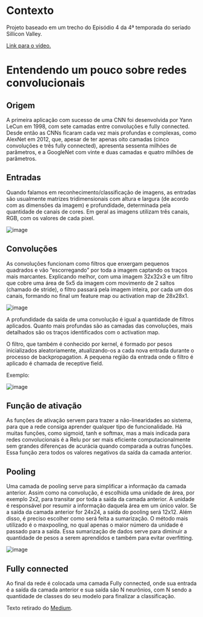 # Contexto

Projeto baseado em um trecho do Episódio 4 da 4ª temporada do seriado Sillicon Valley. 

[Link para o vídeo.](https://youtu.be/vIci3C4JkL0?t=52)

# Entendendo um pouco sobre redes convolucionais

## Origem
A primeira aplicação com sucesso de uma CNN foi desenvolvida por Yann LeCun em 1998, com sete camadas entre convoluções e fully connected. Desde então as CNNs ficaram cada vez mais profundas e complexas, como AlexNet em 2012, que, apesar de ter apenas oito camadas (cinco convoluções e três fully connected), apresenta sessenta milhões de parâmetros, e a GoogleNet com vinte e duas camadas e quatro milhões de parâmetros.

## Entradas
Quando falamos em reconhecimento/classificação de imagens, as entradas são usualmente matrizes tridimensionais com altura e largura (de acordo com as dimensões da imagem) e profundidade, determinada pela quantidade de canais de cores. Em geral as imagens utilizam três canais, RGB, com os valores de cada pixel.

![image](https://user-images.githubusercontent.com/87540453/179066421-b9f5447c-0791-4a4d-bcde-6d1143a2d500.png)

## Convoluções
As convoluções funcionam como filtros que enxergam pequenos quadrados e vão “escorregando” por toda a imagem captando os traços mais marcantes. Explicando melhor, com uma imagem 32x32x3 e um filtro que cobre uma área de 5x5 da imagem com movimento de 2 saltos (chamado de stride), o filtro passará pela imagem inteira, por cada um dos canais, formando no final um feature map ou activation map de 28x28x1.

![image](https://user-images.githubusercontent.com/87540453/179066585-6442f353-cd89-479b-98cd-0507661f1c21.png)

A profundidade da saída de uma convolução é igual a quantidade de filtros aplicados. Quanto mais profundas são as camadas das convoluções, mais detalhados são os traços identificados com o activation map.

O filtro, que também é conhecido por kernel, é formado por pesos inicializados aleatoriamente, atualizando-os a cada nova entrada durante o processo de backpropagation. A pequena região da entrada onde o filtro é aplicado é chamada de receptive field.

Exemplo:

![image](https://user-images.githubusercontent.com/87540453/179066908-fa4c7ce1-65ff-40ee-81d6-e038d9f8f752.png)

## Função de ativação
As funções de ativação servem para trazer a não-linearidades ao sistema, para que a rede consiga aprender qualquer tipo de funcionalidade. Há muitas funções, como sigmoid, tanh e softmax, mas a mais indicada para redes convolucionais é a Relu por ser mais eficiente computacionalmente sem grandes diferenças de acurácia quando comparada a outras funções. Essa função zera todos os valores negativos da saída da camada anterior.

## Pooling
Uma camada de pooling serve para simplificar a informação da camada anterior. Assim como na convolução, é escolhida uma unidade de área, por exemplo 2x2, para transitar por toda a saída da camada anterior. A unidade é responsável por resumir a informação daquela área em um único valor. Se a saída da camada anterior for 24x24, a saída do pooling será 12x12. Além disso, é preciso escolher como será feita a sumarização. O método mais utilizado é o maxpooling, no qual apenas o maior número da unidade é passado para a saída. Essa sumarização de dados serve para diminuir a quantidade de pesos a serem aprendidos e também para evitar overfitting.

![image](https://user-images.githubusercontent.com/87540453/179067537-60eb0bf0-20b3-4fae-b218-14d62f0b555b.png)

## Fully connected
Ao final da rede é colocada uma camada Fully connected, onde sua entrada é a saída da camada anterior e sua saída são N neurônios, com N sendo a quantidade de classes do seu modelo para finalizar a classificação.

Texto retirado do [Medium](https://medium.com/infosimples/understanding-convnets-cnn-712f2afe4dd3).


